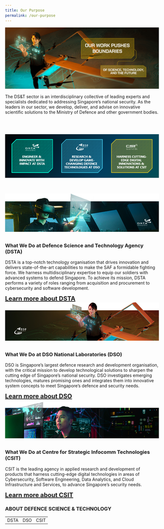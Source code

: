 ```yaml
---
title: Our Purpose
permalink: /our-purpose
---
```

![Alt text for image on Isomer site](/images/banner_purpose.png)
<p style="margin-bottom:4rem;">The DS&T sector is an interdisciplinary collective of leading experts and specialists dedicated to addressing Singapore’s national security. As the leaders in our sector, we develop, deliver, and advise on innovative scientific solutions to the Ministry of Defence and other government bodies. </p>
<img src="images/purpose-banner-2.png"  style="margin-bottom:3rem;"/>

<img src="images/purpose-dsta.png"/>
<h3 style="font-weight:bold;margin-top:2rem;">What We Do at Defence Science and Technology Agency (DSTA)</h3>
<p style="margin-top:1rem;">DSTA is a top-notch technology organisation that drives innovation and delivers state-of-the-art capabilities to make the SAF a formidable fighting force. We harness multidisciplinary expertise to equip our soldiers with advanced systems to defend Singapore. To achieve its mission, DSTA performs a variety of roles ranging from acquisition and procurement to cybersecurity and software development.</p>
<a href="https://www.dsta.gov.sg/home" target="_blank" style="font-weight:bold;margin-bottom:60px;font-size:1.25rem;">Learn more about DSTA</a>
	

<img src="/images/purpose-dso.png" style=""/>
<h3 style="font-weight:bold;margin-top:2rem;">What We Do at DSO National Laboratories (DSO)</h3>
<p style="margin-top:1rem;">DSO is Singapore’s largest defence research and development organisation, with the critical mission to develop technological solutions to sharpen the cutting edge of Singapore’s national security. DSO investigates emerging technologies, matures promising ones and integrates them into innovative system concepts to meet Singapore’s defence and security needs.</p>
<a href="https://www.dso.org.sg" style="font-weight:bold;margin-bottom:60px;font-size:1.25rem;" target="_blank">Learn more about DSO</a>

<img src="images/purpose-csit.png" style=""/>
<h3 style="font-weight:bold;margin-top:2rem;">What We Do at Centre for Strategic Infocomm Technologies (CSIT) </h3>
<p style="margin-top:1rem;">CSIT is the leading agency in applied research and development of products that harness cutting-edge digital technologies in areas of Cybersecurity, Software Engineering, Data Analytics, and Cloud Infrastructure and Services, to advance Singapore’s security needs.</p>
<a href="https://www.csit.gov.sg" target="_blank" style="font-weight:bold;margin-bottom:60px;font-size:1.25rem;">Learn more about CSIT</a>

<h3 style="font-weight:bold;">ABOUT DEFENCE SCIENCE & TECHNOLOGY</h3>
<table>
	<tr>
		<td>
			DSTA
		</td>
		<td>
			DSO
		</td>
		<td>
			CSIT
		</td>
	</tr>
	</table>